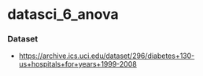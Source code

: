 # datasci_6_anova

### Dataset
- https://archive.ics.uci.edu/dataset/296/diabetes+130-us+hospitals+for+years+1999-2008
